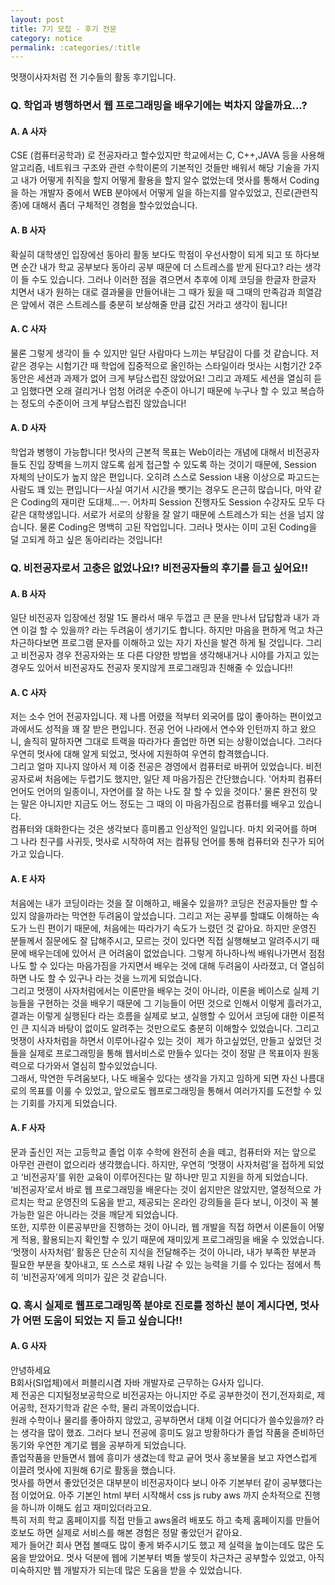 ```yaml
---
layout: post
title: 7기 모집 - 후기 전문
category: notice
permalink: :categories/:title
---
```



멋쟁이사자처럼 전 기수들의 활동 후기입니다.  

### Q. 학업과 병행하면서 웹 프로그래밍을 배우기에는 벅차지 않을까요...?  

#### A. A 사자  
CSE (컴퓨터공학과) 로 전공자라고 할수있지만 학교에서는 C, C++,JAVA 등을 사용해 알고리즘, 네트워크 구조와 관련 수학이론의 기본적인 것들만 배워서 해당 기술을 가지고 내가 어떻게 취직을 할지 어떻게 활용을 할지 알수 없었는데 멋사를 통해서 Coding 을 하는 개발자 중에서 WEB 분야에서 어떻게 일을 하는지를 알수있었고, 진로(관련직종)에 대해서 좀더 구체적인 경험을 할수있었습니다.  

#### A. B 사자  
확실히 대학생인 입장에선 동아리 활동 보다도 학점이 우선사항이 되게 되고 또 하다보면 순간 내가 학교 공부보다 동아리 공부 때문에 더 스트레스를 받게 된다고? 라는 생각이 들 수도 있습니다. 그러나 이러한 점을 겪으면서 추후에 이제 코딩을 한글자 한글자 치면서 내가 원하는 대로 결과물을 만들어내는 그 때가 됬을 때 그때의 만족감과 희열감은 앞에서 겪은 스트레스를 충분히 보상해줄 만큼 값진 거라고 생각이 됩니다!  

#### A. C 사자  
물론 그렇게 생각이 들 수 있지만 일단 사람마다 느끼는 부담감이 다를 것 같습니다. 저 같은 경우는 시험기간 때 학업에 집중적으로 올인하는 스타일이라 멋사는 시험기간 2주동안은 세션과 과제가 없어 크게 부담스럽진 않았어요! 그리고 과제도 세션을 열심히 듣고 임했다면 오래 걸리거나 엄청 어려운 수준이 아니기 때문에 누구나 할 수 있고 복습하는 정도의 수준이어 크게 부담스럽진 않았습니다!  

#### A. D 사자  
학업과 병행이 가능합니다! 멋사의 근본적 목표는 Web이라는 개념에 대해서 비전공자들도 진입 장벽을 느끼지 않도록 쉽게 접근할 수 있도록 하는 것이기 때문에, Session 자체의 난이도가 높지 않은 편입니다. 오히려 스스로 Session 내용 이상으로 파고드는 사람도 꽤 있는 편입니다ㅡ사실 여기서 시간을 뺏기는 경우도 은근히 많습니다, 마약 같은 Coding의 재미란 도대체...ㅡ. 어차피 Session 진행자도 Session 수강자도 모두 다 같은 대학생입니다. 서로가 서로의 상황을 잘 알기 때문에 스트레스가 되는 선을 넘지 않습니다. 물론 Coding은 명백히 고된 작업입니다. 그러나 멋사는 이미 고된 Coding을 덜 고되게 하고 싶은 동아리라는 것입니다!  


### Q. 비전공자로서 고충은 없었나요!? 비전공자들의 후기를 듣고 싶어요!!  

#### A. B 사자  
일단 비전공자 입장에선 정말 1도 몰라서 매우 두껍고 큰 문을 만나서 답답함과 내가 과연 이걸 할 수 있을까? 라는 두려움이 생기기도 합니다. 하지만 마음을 편하게 먹고 차근차근하다보면 프로그램 문자를 이해하고 있는 자기 자신을 발견 하게 될 것입니다. 그리고 비전공자 경우 전공자와는 또 다른 다양한 방법을 생각해내거나 시야를 가지고 있는 경우도 있어서 비전공자도 전공자 못지않게 프로그래밍과 친해줄 수 있습니다!!  

#### A. C 사자  
저는 소수 언어 전공자입니다. 제 나름 어렸을 적부터 외국어를 많이 좋아하는 편이었고 과에서도 성적을 꽤 잘 받은 편입니다. 전공 언어 나라에서 연수와 인턴까지 하고 왔으니, 솔직히 말하자면 그대로 트랙을 따라가다 졸업만 하면 되는 상황이었습니다. 그러다 우연히 멋사에 대해 알게 되었고, 멋사에 지원하여 우연히 합격했습니다.  
그리고 얼마 지나지 않아서 제 이중 전공은 경영에서 컴퓨터로 바뀌어 있었습니다. 비전공자로써 처음에는 두렵기도 했지만, 일단 제 마음가짐은 간단했습니다. '어차피 컴퓨터 언어도 언어의 일종이니, 자연어를 잘 하는 나도 잘 할 수 있을 것이다.' 물론 완전히 맞는 말은 아니지만 지금도 어느 정도는 그 때의 이 마음가짐으로 컴퓨터를 배우고 있습니다.   
컴퓨터와 대화한다는 것은 생각보다 흥미롭고 인상적인 일입니다. 마치 외국어를 하며 그 나라 친구를 사귀듯, 멋사로 시작하여 저는 컴퓨팅 언어를 통해 컴퓨터와 친구가 되어가고 있습니다.    

#### A. E 사자  
처음에는 내가 코딩이라는 것을 잘 이해하고, 배울수 있을까? 코딩은 전공자들만 할 수 있지 않을까라는 막연한 두려움이 앞섰습니다. 그리고 저는 공부를 할떄도 이해하는 속도가 느린 편이기 때문에, 처음에는 따라가기 속도가 느렸던 것 같아요. 하지만 운영진 분들께서 질문에도 잘 답해주시고, 모르는 것이 있다면 직접 실행해보고 알려주시기 때문에 배우는데에 있어서 큰 어려움이 없었습니다. 그렇게 하나하나씩 배워나가면서 점점 나도 할 수 있다는 마음가짐을 가지면서 배우는 것에 대해 두려움이 사라졌고, 더 열심히 하면 나도 할 수 있구나 라는 것을 느끼게 되었습니다.  
그리고 멋쟁이 사자처럼에서는 이론만을 배우는 것이 아니라, 이론을 베이스로 실제 기능들을 구현하는 것을 배우기 때문에 그 기능들이 어떤 것으로 인해서 이렇게 흘러가고, 결과는 이렇게 실행된다 라는 흐름을 실제로 보고, 실행할 수 있어서 코딩에 대한 이론적인 큰 지식과 바탕이 없이도 알려주는 것만으로도 충분히 이해할수 있었습니다. 그리고 멋쟁이 사자처럼을 하면서 이루어나갈수 있는 것이  제가 하고싶었던, 만들고 싶었던 것들을 실제로 프로그래밍을 통해 웹서비스로 만들수 있다는 것이 정말 큰 목표이자 원동력으로 다가와서 열심히 할수있었습니다.  
그래서, 막연한 두려움보다, 나도 배울수 있다는 생각을 가지고 임하게 되면 자신 나름대로의 목표를 이룰 수 있었고, 앞으로도 웹프로그래밍을 통해서 여러가지를 도전할 수 있는 기회를 가지게 되었습니다.  

#### A. F 사자  
문과 출신인 저는 고등학교 졸업 이후 수학에 완전히 손을 떼고, 컴퓨터와 저는 앞으로 아무런 관련이 없으리라 생각했습니다. 하지만, 우연히 ‘멋쟁이 사자처럼’을 접하게 되었고 ‘비전공자’를 위한 교육이 이루어진다는 말 하나만 믿고 지원을 하게 되었습니다.  
‘비전공자’로서 바로 웹 프로그래밍을 배운다는 것이 쉽지만은 않았지만, 열정적으로 가르치는 학교 운영진의 도움을 받고, 제공되는 온라인 강의들을 듣다 보니, 이것이 꼭 불가능한 일은 아니라는 것을 깨닫게 되었습니다.  
또한, 지루한 이론공부만을 진행하는 것이 아니라, 웹 개발을 직접 하면서 이론들이 어떻게 적용, 활용되는지 확인할 수 있기 때문에 재미있게 프로그래밍을 배울 수 있었습니다.  
‘멋쟁이 사자처럼’ 활동은 단순히 지식을 전달해주는 것이 아니라, 내가 부족한 부분과 필요한 부분을 찾아내고, 또 스스로 채워 나갈 수 있는 능력을 기를 수 있다는 점에서 특히 ‘비전공자’에게 의미가 깊은 것 같습니다.   

### Q. 혹시 실제로 웹프로그래밍쪽 분야로 진로를 정하신 분이 계시다면, 멋사가 어떤 도움이 되었는 지 듣고 싶습니다!!  

#### A. G 사자
안녕하세요  
B회사(SI업체)에서 퍼블리시겸 자바 개발자로 근무하는 G사자 입니다.  
제 전공은 디지털정보공학으로 비전공자는 아니지만 주로 공부한것이 전기,전자회로, 제어공학, 전자기학과 같은 수학, 물리 과목이었습니다.  
원래 수학이나 물리를 좋아하지 않았고, 공부하면서 대체 이걸 어디다가 쓸수있을까? 라는 생각을 많이 했죠. 그러다 보니 전공에 흥미도 잃고 방황하다가 졸업 작품을 준비하던 동기와 우연한 계기로 웹을 공부하게 되었습니다.  
졸업작품을 만들면서 웹에 흥미가 생겼는데 학교 긑어 멋사 홍보물을 보고 자연스럽게 이끌려 멋사에 지원해 6기로 활동을 했습니다.  
멋사를 하면서 좋았던것은 대부분이 비전공자이다 보니 아주 기본부터 같이 공부했다는점 이었어요. 아주 기본인 html 부터 시작해서 css js ruby aws 까지 순차적으로 진행을 하니까 이해도 쉽고 재미있더라고요.  
특히 저희 학교 홈페이지를 직접 만들고 aws올려 배포도 하고 축제 홈페이지를 만들어 호보도 하면 실제로 서비스를 해본 경험은 정말 좋았던거 같아요.  
제가 들어간 회사 면접 볼때도 많이 좋게 봐주시기도 했고 제 실력을 높이는데도 많은 도움을 받았어요. 멋사 덕분에 웹에 기본부터 벽돌 쌓듯이 차근차근 공부할수 있었고, 아직 미숙하지만 웹 개발자가 되는데 많은 도움을 받을 수 있었습니다. 

